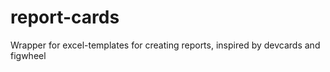 # report-cards
Wrapper for excel-templates for creating reports, inspired by devcards and figwheel

